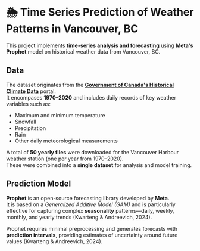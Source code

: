 # 🌦️ Time Series Prediction of Weather Patterns in Vancouver, BC

This project implements **time-series analysis and forecasting** using **Meta's Prophet** model on historical weather data from Vancouver, BC.


## Data

The dataset originates from the [**Government of Canada's Historical Climate Data**](https://climate.weather.gc.ca) portal.  
It encompases **1970–2020** and includes daily records of key weather variables such as:

- Maximum and minimum temperature  
- Snowfall  
- Precipitation
- Rain
- Other daily meteorological measurements  

A total of **50 yearly files** were downloaded for the Vancouver Harbour weather station (one per year from 1970–2020).  
These were combined into a **single dataset** for analysis and model training.


## Prediction Model 

**Prophet** is an open-source forecasting library developed by **Meta**.  
It is based on a *Generalized Additive Model (GAM)* and is particularly effective for capturing complex **seasonality** patterns—daily, weekly, monthly, and yearly trends (Kwarteng & Andreevich, 2024).

Prophet requires minimal preprocessing and generates forecasts with **prediction intervals**, providing estimates of uncertainty around future values (Kwarteng & Andreevich, 2024).
